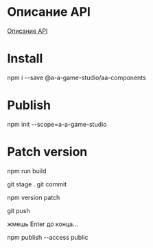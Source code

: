 # Описание API
[Описание API](./src/Module/RoleModel/README.md)

# Install
npm i --save @a-a-game-studio/aa-components
# Publish
npm init --scope=a-a-game-studio


# Patch version

npm run build

git stage .
git commit

npm version patch

git push



жмешь Enter до конца...

npm publish --access public
